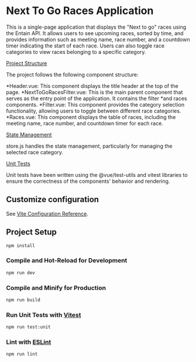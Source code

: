 # Next To Go Races Application

This is a single-page application that displays the "Next to go" races using the Entain API. It allows users to see upcoming races, sorted by time, and provides information such as meeting name, race number, and a countdown timer indicating the start of each race. Users can also toggle race categories to view races belonging to a specific category.

<ins>Project Structure</ins>

The project follows the following component structure:

*Header.vue: This component displays the title header at the top of the page.
*NextToGoRacesFilter.vue: This is the main parent component that serves as the entry point of the application. It contains the filter *and races components.
*Filter.vue: This component provides the category selection functionality, allowing users to toggle between different race categories.
*Races.vue: This component displays the table of races, including the meeting name, race number, and countdown timer for each race.

<ins>State Management</ins>

store.js handles the state management, particularly for managing the selected race category.

<ins>Unit Tests</ins>

Unit tests have been written using the @vue/test-utils and vitest libraries to ensure the correctness of the components' behavior and rendering.

## Customize configuration

See [Vite Configuration Reference](https://vitejs.dev/config/).

## Project Setup

```sh
npm install
```

### Compile and Hot-Reload for Development

```sh
npm run dev
```

### Compile and Minify for Production

```sh
npm run build
```

### Run Unit Tests with [Vitest](https://vitest.dev/)

```sh
npm run test:unit
```

### Lint with [ESLint](https://eslint.org/)

```sh
npm run lint
```
